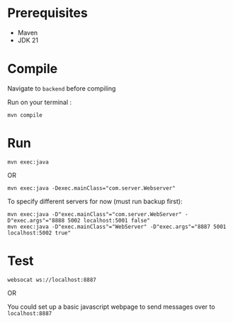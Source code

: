 # Prerequisites
- Maven
- JDK 21

# Compile
Navigate to `backend` before compiling 

Run on your terminal :
```
mvn compile
```

# Run
```
mvn exec:java 
```
 OR
```
mvn exec:java -Dexec.mainClass="com.server.Webserver"
```
To specify different servers for now (must run backup first):

```
mvn exec:java -D"exec.mainClass"="com.server.WebServer" -D"exec.args"="8888 5002 localhost:5001 false"
mvn exec:java -D"exec.mainClass"="WebServer" -D"exec.args"="8887 5001 localhost:5002 true"
```

# Test
```
websocat ws://localhost:8887
```
 OR

You could set up a basic javascript webpage to send messages over to `localhost:8887`